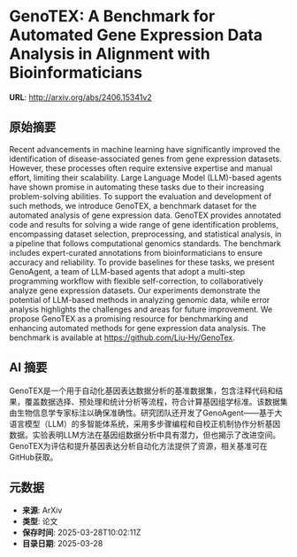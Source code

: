 # GenoTEX: A Benchmark for Automated Gene Expression Data Analysis in Alignment with Bioinformaticians

**URL**: http://arxiv.org/abs/2406.15341v2

## 原始摘要

Recent advancements in machine learning have significantly improved the
identification of disease-associated genes from gene expression datasets.
However, these processes often require extensive expertise and manual effort,
limiting their scalability. Large Language Model (LLM)-based agents have shown
promise in automating these tasks due to their increasing problem-solving
abilities. To support the evaluation and development of such methods, we
introduce GenoTEX, a benchmark dataset for the automated analysis of gene
expression data. GenoTEX provides annotated code and results for solving a wide
range of gene identification problems, encompassing dataset selection,
preprocessing, and statistical analysis, in a pipeline that follows
computational genomics standards. The benchmark includes expert-curated
annotations from bioinformaticians to ensure accuracy and reliability. To
provide baselines for these tasks, we present GenoAgent, a team of LLM-based
agents that adopt a multi-step programming workflow with flexible
self-correction, to collaboratively analyze gene expression datasets. Our
experiments demonstrate the potential of LLM-based methods in analyzing genomic
data, while error analysis highlights the challenges and areas for future
improvement. We propose GenoTEX as a promising resource for benchmarking and
enhancing automated methods for gene expression data analysis. The benchmark is
available at https://github.com/Liu-Hy/GenoTex.


## AI 摘要

GenoTEX是一个用于自动化基因表达数据分析的基准数据集，包含注释代码和结果，覆盖数据选择、预处理和统计分析等流程，符合计算基因组学标准。该数据集由生物信息学专家标注以确保准确性。研究团队还开发了GenoAgent——基于大语言模型（LLM）的多智能体系统，采用多步骤编程和自校正机制协作分析基因数据。实验表明LLM方法在基因组数据分析中具有潜力，但也揭示了改进空间。GenoTEX为评估和提升基因表达分析自动化方法提供了资源，相关基准可在GitHub获取。

## 元数据

- **来源**: ArXiv
- **类型**: 论文
- **保存时间**: 2025-03-28T10:02:11Z
- **目录日期**: 2025-03-28

